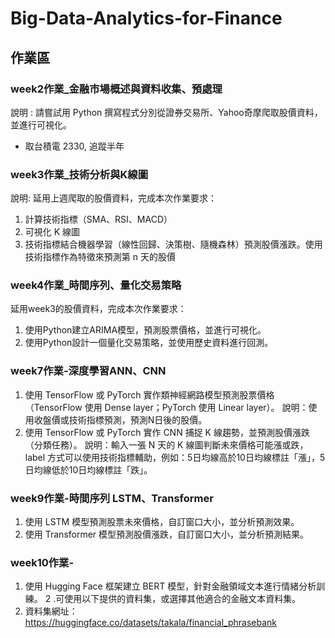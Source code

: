 # Big-Data-Analytics-for-Finance
## 作業區
### week2作業_金融市場概述與資料收集、預處理
說明 :
請嘗試用 Python 撰寫程式分別從證券交易所、Yahoo奇摩爬取股價資料，並進行可視化。

* 取台積電 2330, 追蹤半年

### week3作業_技術分析與K線圖
說明:
延用上週爬取的股價資料，完成本次作業要求：
1. 計算技術指標（SMA、RSI、MACD）
2. 可視化 K 線圖
3. 技術指標結合機器學習（線性回歸、決策樹、隨機森林）預測股價漲跌。使用技術指標作為特徵來預測第 n 天的股價

### week4作業_時間序列、量化交易策略
延用week3的股價資料，完成本次作業要求：
1. 使用Python建立ARIMA模型，預測股票價格，並進行可視化。
2. 使用Python設計一個量化交易策略，並使用歷史資料進行回測。

### week7作業-深度學習ANN、CNN
1. 使用 TensorFlow 或 PyTorch 實作類神經網路模型預測股票價格（TensorFlow 使用 Dense layer；PyTorch 使用 Linear layer）。
說明：使用收盤價或技術指標預測，預測N日後的股價。
2. 使用 TensorFlow 或 PyTorch 實作 CNN 捕捉 K 線趨勢，並預測股價漲跌（分類任務）。
說明：輸入一張 N 天的 K 線圖判斷未來價格可能漲或跌，label 方式可以使用技術指標輔助，例如：5日均線高於10日均線標註「漲」，5日均線低於10日均線標註「跌」。

### week9作業-時間序列 LSTM、Transformer
1. 使用 LSTM 模型預測股票未來價格，自訂窗口大小，並分析預測效果。
2. 使用 Transformer 模型預測股價漲跌，自訂窗口大小，並分析預測結果。

### week10作業- 
1. 使用 Hugging Face 框架建立 BERT 模型，針對金融領域文本進行情緒分析訓練。
2 .可使用以下提供的資料集，或選擇其他適合的金融文本資料集。
3. 資料集網址：https://huggingface.co/datasets/takala/financial_phrasebank
